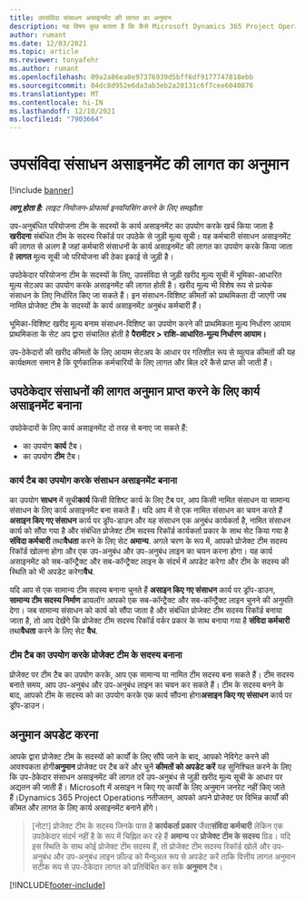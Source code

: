 ```yaml
---
title: उपसंविदा संसाधन असाइनमेंट की लागत का अनुमान
description: यह विषय कुछ बताता है कि कैसे Microsoft Dynamics 365 Project Operations उपसंविदा संसाधन असाइनमेंट के लागत अनुमान की गणना करता है।
author: rumant
ms.date: 12/03/2021
ms.topic: article
ms.reviewer: tonyafehr
ms.author: rumant
ms.openlocfilehash: 09a2a86ea0e97376939d5bff6df9177747818ebb
ms.sourcegitcommit: 04dc8d952e6da3ab3eb2a20131c6f7cee6040876
ms.translationtype: MT
ms.contentlocale: hi-IN
ms.lasthandoff: 12/10/2021
ms.locfileid: "7903664"
---
```

# <a name="cost-estimation-of-subcontracted-resource-assignments"></a>उपसंविदा संसाधन असाइनमेंट की लागत का अनुमान

[!include [banner](../../includes/dataverse-preview.md)]

_**लागू होता है:** लाइट नियोजन-प्रोफार्मा इनवॉयसिंग करने के लिए समझौता_

उप-अनुबंधित परियोजना टीम के सदस्यों के कार्य असाइनमेंट का उपयोग करके खर्च किया जाता है **खरीदना** संबंधित टीम के सदस्य रिकॉर्ड पर उपठेके से जुड़ी मूल्य सूची। यह कर्मचारी संसाधन असाइनमेंट की लागत से अलग है जहां कर्मचारी संसाधनों के कार्य असाइनमेंट की लागत का उपयोग करके किया जाता है **लागत** मूल्य सूची जो परियोजना की ठेका इकाई से जुड़ी है। 

उपठेकेदार परियोजना टीम के सदस्यों के लिए, उपसंविदा से जुड़ी खरीद मूल्य सूची में भूमिका-आधारित मूल्य सेटअप का उपयोग करके असाइनमेंट की लागत होती है। खरीद मूल्य भी विशेष रूप से प्रत्येक संसाधन के लिए निर्धारित किए जा सकते हैं। इन संसाधन-विशिष्ट कीमतों को प्राथमिकता दी जाएगी जब नामित प्रोजेक्ट टीम के सदस्यों के कार्य असाइनमेंट अनुबंध कर्मचारी हैं। 

भूमिका-विशिष्ट खरीद मूल्य बनाम संसाधन-विशिष्ट का उपयोग करने की प्राथमिकता मूल्य निर्धारण आयाम प्राथमिकता के सेट अप द्वारा संचालित होती है **पैरामीटर > राशि-आधारित-मूल्य निर्धारण आयाम।**

उप-ठेकेदारों की खरीद कीमतों के लिए आयाम सेटअप के आधार पर गतिशील रूप से व्युत्पन्न कीमतों की यह कार्यक्षमता समान है कि पूर्णकालिक कर्मचारियों के लिए लागत और बिल दरें कैसे प्राप्त की जाती हैं। 

## <a name="creating-task-assignments-for-getting-cost-estimates-of-subcontractor-resources"></a>उपठेकेदार संसाधनों की लागत अनुमान प्राप्त करने के लिए कार्य असाइनमेंट बनाना

उपठेकेदारों के लिए कार्य असाइनमेंट दो तरह से बनाए जा सकते हैं: 
- का उपयोग **कार्य** टैब।
- का उपयोग **टीम** टैब।

### <a name="creating-resources-assignments-using-the-tasks-tab"></a>कार्य टैब का उपयोग करके संसाधन असाइनमेंट बनाना
का उपयोग **साधन** में सूची**कार्य** किसी विशिष्ट कार्य के लिए टैब पर, आप किसी नामित संसाधन या सामान्य संसाधन के लिए कार्य असाइनमेंट बना सकते हैं। यदि आप में से एक नामित संसाधन का चयन करते हैं **असाइन किए गए संसाधन** कार्य पर ड्रॉप-डाउन और यह संसाधन एक अनुबंध कार्यकर्ता है, नामित संसाधन कार्य को सौंपा गया है और संबंधित प्रोजेक्ट टीम सदस्य रिकॉर्ड कार्यकर्ता प्रकार के साथ सेट किया गया है **संविदा कर्मचारी** तथा**वैधता** करने के लिए सेट **अमान्य**. अगले चरण के रूप में, आपको प्रोजेक्ट टीम सदस्य रिकॉर्ड खोलना होगा और एक उप-अनुबंध और उप-अनुबंध लाइन का चयन करना होगा। यह कार्य असाइनमेंट को सब-कॉन्ट्रैक्ट और सब-कॉन्ट्रैक्ट लाइन के संदर्भ में अपडेट करेगा और टीम के सदस्य की स्थिति को भी अपडेट करेगा**वैध**.

यदि आप से एक सामान्य टीम सदस्य बनाना चुनते हैं **असाइन किए गए संसाधन** कार्य पर ड्रॉप-डाउन, **सामान्य टीम सदस्य निर्माण** डायलॉग आपको एक सब-कॉन्ट्रैक्ट और सब-कॉन्ट्रैक्ट लाइन चुनने की अनुमति देगा। जब सामान्य संसाधन को कार्य को सौंपा जाता है और संबंधित प्रोजेक्ट टीम सदस्य रिकॉर्ड बनाया जाता है, तो आप देखेंगे कि प्रोजेक्ट टीम सदस्य रिकॉर्ड वर्कर प्रकार के साथ बनाया गया है **संविदा कर्मचारी** तथा**वैधता** करने के लिए सेट **वैध**.

### <a name="creating-project-team-members-using-the-team-tab"></a>टीम टैब का उपयोग करके प्रोजेक्ट टीम के सदस्य बनाना
प्रोजेक्ट पर टीम टैब का उपयोग करके, आप एक सामान्य या नामित टीम सदस्य बना सकते हैं। टीम सदस्य बनाते समय, आप उप-अनुबंध और उप-अनुबंध लाइन का चयन कर सकते हैं। टीम के सदस्य बनने के बाद, आपको टीम के सदस्य को का उपयोग करके एक कार्य सौंपना होगा**असाइन किए गए संसाधन** कार्य पर ड्रॉप-डाउन। 

## <a name="updating-estimates"></a>अनुमान अपडेट करना
आपके द्वारा प्रोजेक्ट टीम के सदस्यों को कार्यों के लिए सौंपे जाने के बाद, आपको नेविगेट करने की आवश्यकता होगी**अनुमान** प्रोजेक्ट पर टैब करें और चुनें **कीमतों को अपडेट करें** यह सुनिश्चित करने के लिए कि उप-ठेकेदार संसाधन असाइनमेंट की लागत दरें उप-अनुबंध से जुड़ी खरीद मूल्य सूची के आधार पर अद्यतन की जाती हैं। Microsoft में असाइन न किए गए कार्यों के लिए अनुमान जनरेट नहीं किए जाते हैं।Dynamics 365 Project Operations नतीजतन, आपको अपने प्रोजेक्ट पर विभिन्न कार्यों की कीमत और लागत के लिए कार्य असाइनमेंट बनाने होंगे। 

> [नोट!] प्रोजेक्ट टीम के सदस्य जिनके पास है **कार्यकर्ता प्रकार** जैसा**संविदा कर्मचारी** लेकिन एक उपठेकेदार संदर्भ नहीं है के रूप में चिह्नित कर रहे हैं **अमान्य** पर **प्रोजेक्ट टीम के सदस्य** ग्रिड। यदि इस स्थिति के साथ कोई प्रोजेक्ट टीम सदस्य हैं, तो प्रोजेक्ट टीम सदस्य रिकॉर्ड खोलें और उप-अनुबंध और उप-अनुबंध लाइन फ़ील्ड को मैन्युअल रूप से अपडेट करें ताकि वित्तीय लागत अनुमान सटीक रूप से उप-ठेकेदार लागत को प्रतिबिंबित कर सके **अनुमान** टैब। 


[!INCLUDE[footer-include](../../includes/footer-banner.md)]
